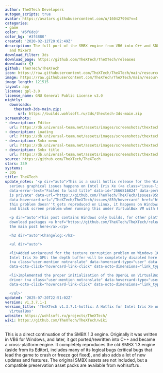 ```yaml
---
author: TheXTech Developers
autogen_scripts: true
avatar: https://avatars.githubusercontent.com/u/160427994?v=4
categories:
- game
color: '#5f6dc0'
color_bg: '#3f4880'
created: '2020-02-12T20:02:49Z'
description: The full port of the SMBX engine from VB6 into C++ and SDL2, FreeImage
  and MixerX
download_filter: 3ds
download_page: https://github.com/TheXTech/TheXTech/releases
downloads: {}
github: TheXTech/TheXTech
icon: https://raw.githubusercontent.com/TheXTech/TheXTech/main/resources/icon/thextech_48.png
image: https://raw.githubusercontent.com/TheXTech/TheXTech/main/resources/wiiu/wuhb-splash.png
image_length: 121515
layout: app
license: gpl-3.0
license_name: GNU General Public License v3.0
nightly:
  downloads:
    thextech-3ds-main.zip:
      url: https://builds.wohlsoft.ru/3ds/thextech-3ds-main.zip
screenshots:
- description: Editor
  url: https://db.universal-team.net/assets/images/screenshots/thextech/editor.png
- description: Loading
  url: https://db.universal-team.net/assets/images/screenshots/thextech/loading.png
- description: Smbx menu
  url: https://db.universal-team.net/assets/images/screenshots/thextech/smbx-menu.png
- description: Smbx title
  url: https://db.universal-team.net/assets/images/screenshots/thextech/smbx-title.png
source: https://github.com/TheXTech/TheXTech
stars: 339
systems:
- 3DS
title: TheXTech
update_notes: '<p dir="auto">This is a small hotfix release for the Windows to address
  serious graphical issues happens on Intel Iris Xe (<a class="issue-link js-issue-link"
  data-error-text="Failed to load title" data-id="2666816824" data-permission-text="Title
  is private" data-url="https://github.com/TheXTech/TheXTech/issues/859" data-hovercard-type="issue"
  data-hovercard-url="/TheXTech/TheXTech/issues/859/hovercard" href="https://github.com/TheXTech/TheXTech/issues/859">#859</a>,
  this problem doesn''t gets reproduced on Linux, it happens on Windows exclusively)
  and black screen problem when running this under VirtualBox VM with OpenGL enabled.</p>

  <p dir="auto">This post contains Windows only builds, for other platforms, you can
  download packages <a href="https://github.com/TheXTech/TheXTech/releases/tag/v1.3.7.1">at
  the main post here</a>.</p>

  <h2 dir="auto">Changelog:</h2>

  <ul dir="auto">

  <li>Added workaround for the texture corruption problem on Windows 10+ with the
  Intel Iris Xe GPU: the depth buffer will be completely disabled here to avoid glitches
  (<a class="user-mention notranslate" data-hovercard-type="user" data-hovercard-url="/users/Wohlstand/hovercard"
  data-octo-click="hovercard-link-click" data-octo-dimensions="link_type:self" href="https://github.com/Wohlstand">@Wohlstand</a>)</li>

  <li>Implemented the proper initialisation of the OpenGL on VirtualBox''s SVGA3D
  driver (<a class="user-mention notranslate" data-hovercard-type="user" data-hovercard-url="/users/Wohlstand/hovercard"
  data-octo-click="hovercard-link-click" data-octo-dimensions="link_type:self" href="https://github.com/Wohlstand">@Wohlstand</a>)</li>

  </ul>'
updated: '2025-07-20T22:51:02Z'
version: v1.3.7.1-1
version_title: 'TheXTech v1.3.7.1-hotfix: A Hotfix for Intel Iris Xe on Windows and
  VirtualBox'
website: https://wohlsoft.ru/projects/TheXTech/
wiki: https://github.com/TheXTech/TheXTech/wiki
---
```

This is a direct continuation of the SMBX 1.3 engine. Originally it was written in VB6 for Windows, and later, it got ported/rewritten into C++ and became a cross-platform engine. It completely reproduces the old SMBX 1.3 engine (aside from its Editor), includes many of its logical bugs (critical bugs that lead the game to crash or freeze got fixed), and also adds a lot of new updates and features. The original SMBX assets are not included, but a compatible preservation asset packs are available from wohlsoft.ru.